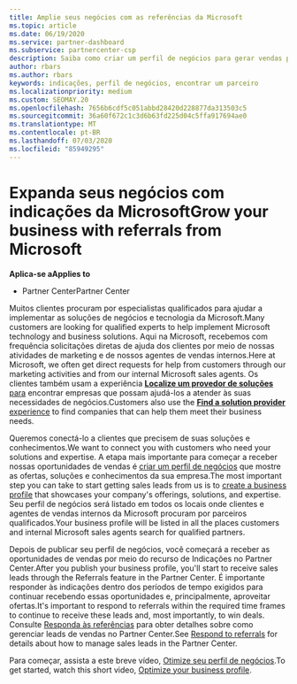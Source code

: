 ```yaml
---
title: Amplie seus negócios com as referências da Microsoft
ms.topic: article
ms.date: 06/19/2020
ms.service: partner-dashboard
ms.subservice: partnercenter-csp
description: Saiba como criar um perfil de negócios para gerar vendas potenciais por meio do recurso de referências do Partner Center e, em seguida, responder a essas referências.
author: rbars
ms.author: rbars
keywords: indicações, perfil de negócios, encontrar um parceiro
ms.localizationpriority: medium
ms.custom: SEOMAY.20
ms.openlocfilehash: 7656b6cdf5c051abbd28420d228877da313503c5
ms.sourcegitcommit: 36a60f672c1c3d6b63fd225d04c5ffa917694ae0
ms.translationtype: MT
ms.contentlocale: pt-BR
ms.lasthandoff: 07/03/2020
ms.locfileid: "85949295"
---
```

# <a name="grow-your-business-with-referrals-from-microsoft"></a><span data-ttu-id="700f0-104">Expanda seus negócios com indicações da Microsoft</span><span class="sxs-lookup"><span data-stu-id="700f0-104">Grow your business with referrals from Microsoft</span></span>

<span data-ttu-id="700f0-105">**Aplica-se a**</span><span class="sxs-lookup"><span data-stu-id="700f0-105">**Applies to**</span></span>

- <span data-ttu-id="700f0-106">Partner Center</span><span class="sxs-lookup"><span data-stu-id="700f0-106">Partner Center</span></span>

<span data-ttu-id="700f0-107">Muitos clientes procuram por especialistas qualificados para ajudar a implementar as soluções de negócios e tecnologia da Microsoft.</span><span class="sxs-lookup"><span data-stu-id="700f0-107">Many customers are looking for qualified experts to help implement Microsoft technology and business solutions.</span></span> <span data-ttu-id="700f0-108">Aqui na Microsoft, recebemos com frequência solicitações diretas de ajuda dos clientes por meio de nossas atividades de marketing e de nossos agentes de vendas internos.</span><span class="sxs-lookup"><span data-stu-id="700f0-108">Here at Microsoft, we often get direct requests for help from customers through our marketing activities and from our internal Microsoft sales agents.</span></span> <span data-ttu-id="700f0-109">Os clientes também usam a experiência [**Localize um provedor de soluções** para](https://www.microsoft.com/solution-providers/search) encontrar empresas que possam ajudá-los a atender às suas necessidades de negócios.</span><span class="sxs-lookup"><span data-stu-id="700f0-109">Customers also use the [**Find a solution provider** experience](https://www.microsoft.com/solution-providers/search) to find companies that can help them meet their business needs.</span></span> 

<span data-ttu-id="700f0-110">Queremos conectá-lo a clientes que precisem de suas soluções e conhecimentos.</span><span class="sxs-lookup"><span data-stu-id="700f0-110">We want to connect you with customers who need your solutions and expertise.</span></span> <span data-ttu-id="700f0-111">A etapa mais importante para começar a receber nossas oportunidades de vendas é [criar um perfil de negócios](create-a-marketing-profile.md) que mostre as ofertas, soluções e conhecimentos da sua empresa.</span><span class="sxs-lookup"><span data-stu-id="700f0-111">The most important step you can take to start getting sales leads from us is to [create a business profile](create-a-marketing-profile.md) that showcases your company's offerings, solutions, and expertise.</span></span> <span data-ttu-id="700f0-112">Seu perfil de negócios será listado em todos os locais onde clientes e agentes de vendas internos da Microsoft procuram por parceiros qualificados.</span><span class="sxs-lookup"><span data-stu-id="700f0-112">Your business profile will be listed in all the places customers and internal Microsoft sales agents search for qualified partners.</span></span> 

 <span data-ttu-id="700f0-113">Depois de publicar seu perfil de negócios, você começará a receber as oportunidades de vendas por meio do recurso de Indicações no Partner Center.</span><span class="sxs-lookup"><span data-stu-id="700f0-113">After you publish your business profile, you'll start to receive sales leads through the Referrals feature in the Partner Center.</span></span> <span data-ttu-id="700f0-114">É importante responder às indicações dentro dos períodos de tempo exigidos para continuar recebendo essas oportunidades e, principalmente, aproveitar ofertas.</span><span class="sxs-lookup"><span data-stu-id="700f0-114">It's important to respond to referrals within the required time frames to continue to receive these leads and, most importantly, to win deals.</span></span> <span data-ttu-id="700f0-115">Consulte [Responda às referências](responding-to-referrals.md) para obter detalhes sobre como gerenciar leads de vendas no Partner Center.</span><span class="sxs-lookup"><span data-stu-id="700f0-115">See [Respond to referrals](responding-to-referrals.md) for details about how to manage sales leads in the Partner Center.</span></span>  

<span data-ttu-id="700f0-116">Para começar, assista a este breve vídeo, [Otimize seu perfil de negócios](https://player.vimeo.com/video/252788046).</span><span class="sxs-lookup"><span data-stu-id="700f0-116">To get started, watch this short video, [Optimize your business profile](https://player.vimeo.com/video/252788046).</span></span>  
